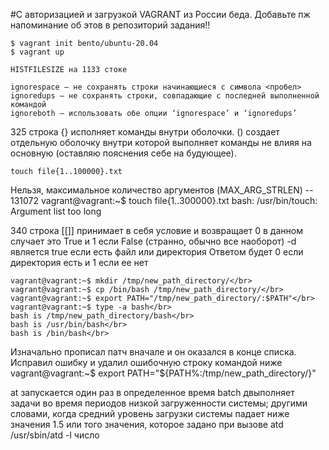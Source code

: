 #С авторизацией и загрузкой VAGRANT из России беда. Добавьте пж напоминание об этов в репозиторий задания!!

    $ vagrant init bento/ubuntu-20.04
    $ vagrant up

    HISTFILESIZE на 1133 стоке

    ignorespace — не сохранять строки начинающиеся с символа <пробел>
    ignoredups — не сохранять строки, совпадающие с последней выполненной командой
    ignoreboth — использовать обе опции ‘ignorespace’ и ‘ignoredups’

325 строка {} исполняет команды внутри оболочки. () создает отдельную оболочку внутри которой выполняет команды не влияя на основную (оставляю пояснения себе на будующее).

    touch file{1..100000}.txt

Нельзя, максимальное количество аргументов (MAX_ARG_STRLEN) -- 131072
    vagrant@vagrant:~$ touch file{1..300000}.txt
    bash: /usr/bin/touch: Argument list too long

340 строка [[]] принимает в себя условие и возвращает 0 в данном случает это True и 1 если False (странно, обычно все наоборот)
-d является true если есть файл или директория
Ответом будет 0 если директория есть и 1 если ее нет

    vagrant@vagrant:~$ mkdir /tmp/new_path_directory/</br>
    vagrant@vagrant:~$ cp /bin/bash /tmp/new_path_directory/</br>
    vagrant@vagrant:~$ export PATH="/tmp/new_path_directory/:$PATH"</br>
    vagrant@vagrant:~$ type -a bash</br>
    bash is /tmp/new_path_directory/bash</br>
    bash is /usr/bin/bash</br>
    bash is /bin/bash</br>

Изначально прописал патч вначале и он оказался в конце списка. Исправил ошибку и удалил ошибочную строку командой ниже
    vagrant@vagrant:~$ export PATH="${PATH%:/tmp/new_path_directory/}"

at запускается один раз в определенное время
batch двыполняет задачи во время периодов низкой загруженности системы; другими словами, когда средний уровень загрузки системы падает ниже значения 1.5 или того значения, которое задано при вызове atd
    /usr/sbin/atd -l число 
